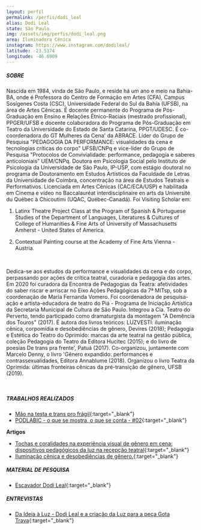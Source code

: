 ```yaml
---
layout: perfil
permalink: /perfis/dodi_leal
alias: Dodi Leal
state: São Paulo
img: /assets/img/perfis/dodi_leal.png
area: Iluminadora Cênica
instagram: https://www.instagram.com/dodileal/
latitude: -23.5174
longitude: -46.6909
---
```


##### **SOBRE**

Nascida em 1984, vinda de São Paulo, e reside há um ano e meio na Bahia-BA, onde é Professora do Centro de Formação em Artes (CFA), Campus Sosígenes Costa (CSC), Universidade Federal do Sul da Bahia (UFSB), na área de Artes Cênicas. É docente permanente do Programa de Pós-Graduação em Ensino e Relações Étnico-Raciais (mestrado profissional), PPGER/UFSB e docente colaboradora do Programa de Pós-Graduação em Teatro da Universidade do Estado de Santa Catarina, PPGT/UDESC. É co-coordenadora do GT Mulheres da Cena' da ABRACE. Líder do Grupo de Pesquisa "PEDAGOGIA DA PERFORMANCE: visualidades da cena e tecnologias críticas do corpo" UFSB/CNPq e vice-líder do Grupo de Pesquisa "Protocolos de Convivialidade: performance, pedagogia e saberes anticoloniais" UEM/CNPq. Doutora em Psicologia Social pelo Instituto de Psicologia da Universidade de São Paulo, IP-USP, com estágio doutoral no programa de Doutoramento em Estudos Artísticos da Faculdade de Letras da Universidade de Coimbra, concentração na área de Estudos Teatrais e Performativos. Licenciada em Artes Cênicas (CAC/ECA/USP) e habilitada em Cinema e vídeo no Baccalauréat interdisciplinaire en arts  da Université du Québec à Chicoutimi (UQAC, Québec-Canadá). Foi Visiting Scholar em:

1) Latinx Theatre Project Class at the Program of Spanish & Portuguese Studies of the Department of Languages, Literatures & Cultures of College of Humanities & Fine Arts of University of Massachusetts Amherst - United States of America.

2) Contextual Painting course at the Academy of Fine Arts Vienna - Austria.

<br>

Dedica-se aos estudos da performance e visualidades da cena e do corpo, perpassando por ações de crítica teatral, curadoria e pedagogia das artes. Em 2020 foi curadora da Encontra de Pedagogias da Teatra: afetividades do saber riscar e arriscar no Eixo Ações Pedagógicas da 7ª MITsp, sob a coordenação de Maria Fernanda Vomero. Foi coordenadora de pesquisa-ação e artista-educadora de teatro do Piá - Programa de Iniciação Artística da Secretaria Municipal de Cultura de São Paulo. Integrou a Cia. Teatro do Perverto, tendo participado como dramaturgista da montagem "A Demência dos Touros" (2017). É autora dos livros teóricos: LUZVESTI: iluminação cênica, corpomídia e desobediências de gênero, Devires (2018); Pedagogia e Estética do Teatro do Oprimido: marcas da arte teatral na gestão pública, coleção Pedagogia do Teatro da Editora Hucitec (2015); e do livro de poesias De trans pra frente', Patuá (2017). Co-organizou, juntamente com Marcelo Denny, o livro 'Gênero expandido: performances e contrassexualidades, Editora Annablume (2018). Organizou o livro Teatra da Oprimida: últimas fronteiras cênicas da pré-transição de gênero, UFSB (2019).

<br>

##### **TRABALHOS REALIZADOS**

- [Mão na testa e trans pro frágil](https://mitsp.org/2019/mao-na-testa-e-trans-pro-fragil-por-dodi-leal/){:target="_blank"}
- [PODLABIC - o que se mostra, o que se conta - #02](https://podcasts.google.com/feed/aHR0cHM6Ly9hbmNob3IuZm0vcy8yMjljZDU3MC9wb2RjYXN0L3Jzcw/episode/YzAzZmQ1OTMtNTUwMy00OGNhLWJlMTQtYmYzNDRlNGNlZDRm?ep=14){:target="_blank"}

**Artigos**

- [Tochas e coralidades na experiência visual de gênero em cena: dispositivos pedagógicos da luz na recepção teatral](http://www.revistas.udesc.br/index.php/urdimento/article/download/1414573101342019256/9937&ved=2ahUKEwiMl9HwncTrAhUXF7kGHRYnCQIQFjAMegQIBhAB&usg=AOvVaw3d7oli1AHjoBp3_SxNVP7P){:target="_blank"}
- [Iluminação cênica e desobediências de gênero.](https://www.publionline.iar.unicamp.br/index.php/abrace/article/download/3763/4162&ved=2ahUKEwiMl9HwncTrAhUXF7kGHRYnCQIQFjAPegQIBRAB&usg=AOvVaw0A3iq2xzligMjpKIUBwfof){:target="_blank"}

##### **MATERIAL DE PESQUISA**

- [Escavador Dodi Leal](https://dodileal.escavador.com/){:target="_blank"}

##### **ENTREVISTAS**

- [Da Ideia à Luz - Dodi Leal e a criação da Luz para a peça Gota Trava](https://www.youtube.com/watch?v=rqU6iR75_vI&ab_channel=daideia%C3%A0luz){:target="_blank"}
